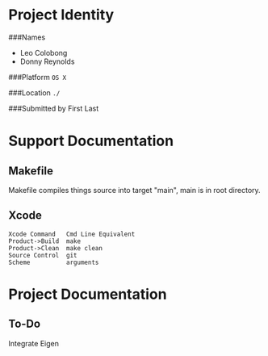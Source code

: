 Project Identity
================
###Names
- Leo Colobong
- Donny Reynolds

###Platform
`OS X`

###Location
`./`

###Submitted by
First Last

Support Documentation
=====================

Makefile
--------
Makefile compiles things source into target "main", main is in root directory.

Xcode
--------
    Xcode Command   Cmd Line Equivalent
    Product->Build  make
    Product->Clean  make clean
    Source Control  git
    Scheme          arguments


Project Documentation
=====================

To-Do
------
Integrate Eigen
